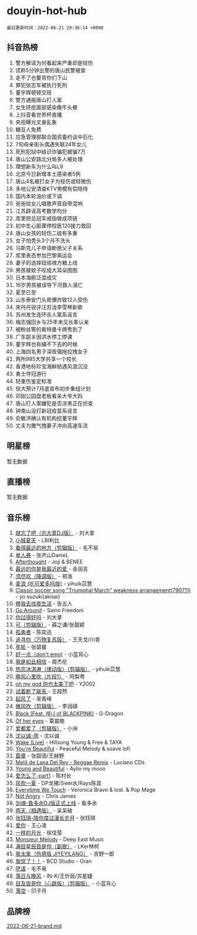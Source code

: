# douyin-hot-hub

`最后更新时间：2022-06-21 20:36:14 +0800`

## 抖音热榜

1. 警方解读为何看起来严重却是轻伤
1. 谎称5分钟出警的唐山民警被查
1. 走不了也要背你们下山
1. 罪犯张志军被执行死刑
1. 董宇辉顿顿交班
1. 警方通报唐山打人案
1. 女生挤痘面部感染像牛头梗
1. 上抖音看世界杯直播
1. 央视曝光文身乱象
1. 糖豆人免费
1. 应急管理部联合国资委约谈中石化
1. 7旬母亲街头偶遇失联24年女儿
1. 死刑犯狱中结识诈骗犯被骗7万
1. 唐山公安路北分局多人被处理
1. 理想新车为什么叫L9
1. 北京今日新增本土感染者5例
1. 唐山4名被打女子为轻伤或轻微伤
1. 多地公安清查KTV男模有偿陪侍
1. 国内本轮油价或下调
1. 爸爸给女儿唱歌声音自带混响
1. 江苏辟谣高考数学均分
1. 库里把总冠军戒指做成项链
1. 初中生心脏骤停校医120接力救回
1. 唐山女孩的轻伤二级有多重
1. 女子怕秃头3个月不洗头
1. 马斯克儿子申请断绝父子关系
1. 库里表态参加巴黎奥运会
1. 妻子的选择钮祜禄方糖上线
1. 男孩被蚊子咬成大耳朵图图
1. 日本海胆泛滥成灾
1. 16岁男孩被误导下河救人溺亡
1. 夏至已至
1. 山东泰安门头房爆炸致12人受伤
1. 宋丹丹锐评汪苏泷李雪琴新歌
1. 苏州发生连环杀人案系谣言
1. 梅志强回乡与25年未见长辈认亲
1. 被粉丝寄的奥特曼卡牌秀到了
1. 广东韶关因洪水停工停课
1. 董宇辉也有编不下去的时候
1. 上海四名男子深夜强拖拉拽女子
1. 两所985大学共享一个校长
1. 香港地标珍宝海鲜舫遇风浪沉没
1. 勇士夺冠游行
1. 轻重伤鉴定标准
1. 恒大预计7月底宣布初步重组计划
1. 邓刚公园盘老板看呆大爷大妈
1. 唐山打人案嫌犯是否涉黑正在侦查
1. 钟南山没打新冠疫苗系谣言
1. 俞敏洪确认有机构挖董宇辉
1. 丈夫为撒气拽妻子冲向高速车流

## 明星榜

暂无数据

## 直播榜

暂无数据

## 音乐榜

1. [就忘了吧（刘大拿DJ版）]() - 刘大拿
1. [小城夏天]() - LBI利比
1. [看得最远的地方（剪辑版）](https://sf6-cdn-tos.douyinstatic.com/obj/tos-cn-ve-2774/7e3cdc91401846d0a5a08ac34c7105ad) - 毛不易
1. [单人券]() - 张齐山DanieL
1. [Afterthought](https://sf6-cdn-tos.douyinstatic.com/obj/tos-cn-ve-2774/5b832cdf45494148ba3c17fc04eec659) - Joji & BENEE
1. [最远的你是我最近的爱 ]() - 金润吉
1. [须尽欢（降调版）]() - 郑浩
1. [麦浪 (吃可爱多吗版)](https://sf3-cdn-tos.douyinstatic.com/obj/tos-cn-ve-2774/fb2bf2aaa2854aaa8ec0fcfabbee4bd8) - yihuik苡慧
1. [Classic soccer song "Triumphal March" weakness arrangement(790711)](https://sf6-cdn-tos.douyinstatic.com/obj/tos-cn-ve-2774/7881e2ee1b664fe9ae8d0b4e47c46751) - yo suzuki(akisai)
1. [帶我去找夜生活]() - 告五人
1. [Go Around](https://sf6-cdn-tos.douyinstatic.com/obj/tos-cn-ve-2774/1a48011be7d94d03931c3f9658371558) - Saino Freedoni
1. [你过得好吗]() - 刘大拿
1. [可（剪辑版）]() - 薛之谦/张靓颖
1. [孤勇者]() - 陈奕迅
1. [追寻你（万物复苏版）](https://sf3-cdn-tos.douyinstatic.com/obj/tos-cn-ve-2774/cfb22ccf85784f2f83bcefe9ad675822) - 王天戈/川青
1. [年轮]() - 张碧晨
1. [好一点（don't emo)]() - 小蓝背心
1. [我是如此相信]() - 周杰伦
1. [热恋冰淇淋（律动版）（剪辑版）](https://sf6-cdn-tos.douyinstatic.com/obj/tos-cn-ve-2774/f1d2a591fa43439b995217ebd60b28d8) - yihuik苡慧
1. [晚风心里吹（片段1）](https://sf3-cdn-tos.douyinstatic.com/obj/tos-cn-ve-2774/504672ab830c472fa6a5870195b458a9) - 阿梨粤
1. [oh my god 你也太美了吧]() - Y2002
1. [试着断了联系 ]() - 王超然
1. [起风了]() - 吴青峰
1. [微风吹（剪辑版）]() - 李润祺
1. [Black (Feat. 제니 of BLACKPINK)](https://sf3-cdn-tos.douyinstatic.com/obj/tos-cn-ve-2774/97b52b90d39643a192d08ab8c9b08678) - G-Dragon
1. [Of her eyes]() - 覃晨皓
1. [爱都爱了（剪辑版）](https://sf6-cdn-tos.douyinstatic.com/obj/tos-cn-ve-2774/ea838a8eccd2486f8d7aa26551f04225) - 小洲
1. [沈以诚-雨](https://sf3-cdn-tos.douyinstatic.com/obj/tos-cn-ve-2774/12ca00e82fc34bd4880d181c2afaff1d) - 沈以诚
1. [Wake (Live)]() - Hillsong Young & Free & TAYA
1. [You're Beautiful](https://sf6-cdn-tos.douyinstatic.com/obj/tos-cn-ve-2774/956433a3bed543cc83d1cb4d719d7580) - Peaceful Melody & soave lofi
1. [篇章](https://sf6-cdn-tos.douyinstatic.com/obj/tos-cn-ve-2774/6cd3e3ba67254449ae2883146305ac06) - 张韶涵/王赫野
1. [Melô de Lana Del Rey - Reggae Remix](https://sf6-cdn-tos.douyinstatic.com/obj/tos-cn-ve-2774/8ee0eb2f5e704f54a7bf3dc9d3253032) - Luciano CDs
1. [Young and Beautiful](https://sf3-cdn-tos.douyinstatic.com/obj/tos-cn-ve-2774/49bd7f88437f4d86982fa511270b36fd) - Aylin my moon
1. [爱怎么了-part1]() - 陈村长
1. [风吹一夏](https://sf3-cdn-tos.douyinstatic.com/obj/tos-cn-ve-2774/64b5a4609eb843c29c974d39d4d5d058) - DP龙猪/Swei水/Rays陈袁
1. [Everytime We Touch](https://sf3-cdn-tos.douyinstatic.com/obj/tos-cn-ve-2774/c75ab010a32d4437a8c98ef5c7b40478) - Veronica Bravo & lost. & Pop Mage
1. [Not Angry](https://sf6-cdn-tos.douyinstatic.com/obj/tos-cn-ve-2774/651f30a826dc43cbb6becf6b048f9541) - Chris James
1. [剑魂-鱼多余DJ版正式上线]() - 鱼多余
1. [雨天（相遇版）]() - 呆呆破
1. [张钰琪-陪你度过漫长岁月]() - 张钰琪
1. [爱你](https://sf6-cdn-tos.douyinstatic.com/obj/tos-cn-ve-2774/738d8b240f1e4519b44cf31c84e02e24) - 王心凌
1. [一样的月光]() - 徐佳莹
1. [Monsieur Melody]() - Deep East Music
1. [满目星辰皆是你（副歌）](https://sf6-cdn-tos.douyinstatic.com/obj/tos-cn-ve-2774/f750c9d3284c45dd99ebf8d39f9dbe68) - LKer林柯
1. [我太笨（伤感版 JIYEYILANG）]() - 吉野一郎
1. [我惊了！！](https://sf6-cdn-tos.douyinstatic.com/obj/tos-cn-ve-2774/4ed69e350acd4332ae6e3f6e2a7856ce) - BCD Studio - Oran
1. [呓语]() - 毛不易
1. [落日与晚风](https://sf6-cdn-tos.douyinstatic.com/obj/tos-cn-ve-2774/c0df4d955e5e4cda94db402d63b71b53) - IN-K/王忻辰/苏星婕
1. [目及皆是你（心跳版）（剪辑版）]() - 小蓝背心
1. [落空](https://sf3-cdn-tos.douyinstatic.com/obj/tos-cn-ve-2774/1ab7e60e92a0457698fa2e39f0c0ccae) - 印子月

## 品牌榜

[2022-06-21-brand.md](2022-06-21-brand.md)
